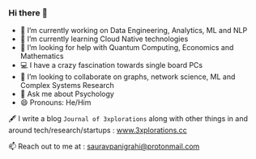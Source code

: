 ### Hi there 👋

- 🔭 I’m currently working on Data Engineering, Analytics, ML and NLP
- 🌱 I’m currently learning Cloud Native technologies 
- 🤔 I’m looking for help with Quantum Computing, Economics and Mathematics
- 💻 I have a crazy fascination towards single board PCs 
- 👯 I’m looking to collaborate on graphs, network science, ML and Complex Systems Research
- 💬 Ask me about Psychology 
- 😄 Pronouns: He/Him

🖋️ I write a blog `Journal of 3xplorations` along with other things in and around tech/research/startups : www.3xplorations.cc

📫 Reach out to me at : sauravpanigrahi@protonmail.com
